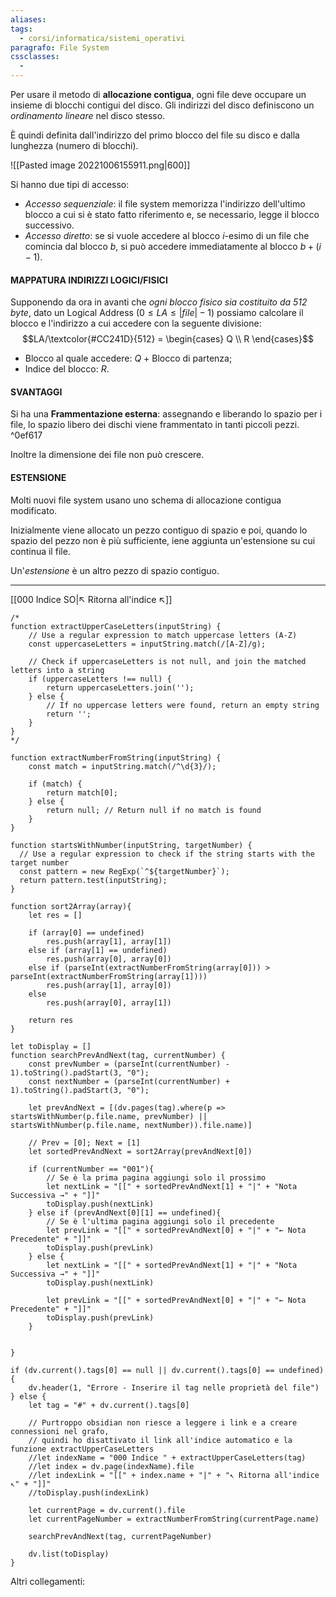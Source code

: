 ```yaml
---
aliases: 
tags:
  - corsi/informatica/sistemi_operativi
paragrafo: File System
cssclasses:
  - 
---
```

Per usare il metodo di **allocazione contigua**, ogni file deve occupare un insieme di blocchi contigui del disco. Gli indirizzi del disco definiscono un *ordinamento lineare* nel disco stesso.

È quindi definita dall'indirizzo del primo blocco del file su disco e dalla lunghezza (numero di blocchi).

![[Pasted image 20221006155911.png|600]]

Si hanno due tipi di accesso:
- *Accesso sequenziale*: il file system memorizza l'indirizzo dell'ultimo blocco a cui si è stato fatto riferimento e, se necessario, legge il blocco successivo.
- *Accesso diretto*: se si vuole accedere al blocco $i$-esimo di un file che comincia dal blocco $b$, si può accedere immediatamente al blocco $b+(i-1)$.

#### MAPPATURA INDIRIZZI LOGICI/FISICI
Supponendo da ora in avanti che *ogni blocco fisico sia costituito da 512 byte*, dato un Logical Address ($0\leq LA\leq |file|-1$) possiamo calcolare il blocco e l'indirizzo a cui accedere con la seguente divisione:
$$LA/\textcolor{#CC241D}{512} = \begin{cases} Q \\ R \end{cases}$$
- Blocco al quale accedere: $Q$ + Blocco di partenza;
- Indice del blocco: $R$.

#### SVANTAGGI
Si ha una **Frammentazione esterna**: assegnando e liberando lo spazio per i file, lo spazio libero dei dischi viene frammentato in tanti piccoli pezzi. ^0ef617

Inoltre la dimensione dei file non può crescere.

#### ESTENSIONE
Molti nuovi file system usano uno schema di allocazione contigua modificato.

Inizialmente viene allocato un pezzo contiguo di spazio e poi, quando lo spazio del pezzo non è più sufficiente, iene aggiunta un'estensione su cui continua il file.

Un'*estensione* è un altro pezzo di spazio contiguo.

___
[[000 Indice SO|↖ Ritorna all'indice ↖]]

```dataviewjs
/*
function extractUpperCaseLetters(inputString) {
	// Use a regular expression to match uppercase letters (A-Z)
	const uppercaseLetters = inputString.match(/[A-Z]/g);
	
	// Check if uppercaseLetters is not null, and join the matched letters into a string
	if (uppercaseLetters !== null) {
		return uppercaseLetters.join('');
	} else {
	    // If no uppercase letters were found, return an empty string
	    return '';
	}
}
*/

function extractNumberFromString(inputString) {
	const match = inputString.match(/^\d{3}/);
	
	if (match) {
		return match[0];
	} else {
		return null; // Return null if no match is found
	}
}

function startsWithNumber(inputString, targetNumber) {
  // Use a regular expression to check if the string starts with the target number
  const pattern = new RegExp(`^${targetNumber}`);
  return pattern.test(inputString);
}

function sort2Array(array){
	let res = []
	
	if (array[0] == undefined)
		res.push(array[1], array[1])
	else if (array[1] == undefined)
		res.push(array[0], array[0])
	else if (parseInt(extractNumberFromString(array[0])) > parseInt(extractNumberFromString(array[1])))
		res.push(array[1], array[0])
	else
		res.push(array[0], array[1])
	
	return res
}

let toDisplay = []
function searchPrevAndNext(tag, currentNumber) {
	const prevNumber = (parseInt(currentNumber) - 1).toString().padStart(3, "0");
	const nextNumber = (parseInt(currentNumber) + 1).toString().padStart(3, "0");
	
	let prevAndNext = [(dv.pages(tag).where(p => startsWithNumber(p.file.name, prevNumber) || startsWithNumber(p.file.name, nextNumber)).file.name)]
	
	// Prev = [0]; Next = [1]
	let sortedPrevAndNext = sort2Array(prevAndNext[0])
	
	if (currentNumber == "001"){ 
		// Se è la prima pagina aggiungi solo il prossimo
		let nextLink = "[[" + sortedPrevAndNext[1] + "|" + "Nota Successiva →" + "]]"
		toDisplay.push(nextLink)
	} else if (prevAndNext[0][1] == undefined){
		// Se è l'ultima pagina aggiungi solo il precedente
		let prevLink = "[[" + sortedPrevAndNext[0] + "|" + "← Nota Precedente" + "]]"
		toDisplay.push(prevLink)
	} else {
		let nextLink = "[[" + sortedPrevAndNext[1] + "|" + "Nota Successiva →" + "]]"
		toDisplay.push(nextLink)
		
		let prevLink = "[[" + sortedPrevAndNext[0] + "|" + "← Nota Precedente" + "]]"
		toDisplay.push(prevLink)
	}
	
	
}

if (dv.current().tags[0] == null || dv.current().tags[0] == undefined){
	dv.header(1, "Errore - Inserire il tag nelle proprietà del file")
} else {
	let tag = "#" + dv.current().tags[0]

	// Purtroppo obsidian non riesce a leggere i link e a creare connessioni nel grafo,
	// quindi ho disattivato il link all'indice automatico e la funzione extractUpperCaseLetters
	//let indexName = "000 Indice " + extractUpperCaseLetters(tag)
	//let index = dv.page(indexName).file
	//let indexLink = "[[" + index.name + "|" + "↖ Ritorna all'indice ↖" + "]]"
	//toDisplay.push(indexLink)
	
	let currentPage = dv.current().file
	let currentPageNumber = extractNumberFromString(currentPage.name)
	
	searchPrevAndNext(tag, currentPageNumber)
	
	dv.list(toDisplay)
}
```

Altri collegamenti: 
